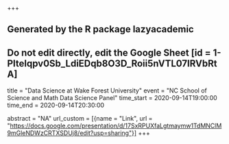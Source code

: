 +++
## Generated by the R package lazyacademic
## Do not edit directly, edit the Google Sheet [id = 1-PItelqpv0Sb_LdiEDqb8O3D_Roii5nVTL07IRVbRtA]
title = "Data Science at Wake Forest University"
event = "NC School of Science and Math Data Science Panel"
time_start = 2020-09-14T19:00:00
time_end = 2020-09-14T20:30:00

abstract = "NA"
url_custom = [{name = "Link", url = "https://docs.google.com/presentation/d/17SxRPUXfaLgtmaymw1TdMNClM9mGleNDWzCRTXSDUj8/edit?usp=sharing"}]
+++
